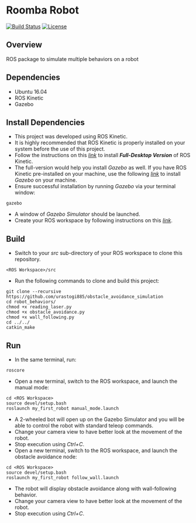 # Roomba Robot
[![Build Status](https://travis-ci.org/urastogi885/roomba-robot.svg?branch=master)](https://travis-ci.org/urastogi885/roomba-robot)
[![License](https://img.shields.io/badge/License-MIT-blue.svg)](https://github.com/urastogi885/roomba-robot/blob/master/LICENSE)

## Overview

ROS package to simulate multiple behaviors on a robot

## Dependencies

- Ubuntu 16.04
- ROS Kinetic
- Gazebo

## Install Dependencies

- This project was developed using ROS Kinetic.
- It is highly recommended that ROS Kinetic is properly installed on your system before the use of this project.
- Follow the instructions on this [*link*](http://wiki.ros.org/kinetic/Installation/Ubuntu) to install ***Full-Desktop 
  Version*** of ROS Kinetic.
- The full-version would help you install *Gazebo* as well. If you have ROS Kinetic pre-installed on your machine, use
  the following [*link*](http://gazebosim.org/tutorials?tut=install_ubuntu&cat=install) to install *Gazebo* on your
  machine.
- Ensure successful installation by running *Gazebo* via your terminal window:
```shell script
gazebo
```
- A window of *Gazebo Simulator* should be launched.
- Create your ROS workspace by following instructions on this [*link*](http://wiki.ros.org/catkin/Tutorials/create_a_workspace).

## Build

- Switch to your *src* sub-directory of your ROS workspace to clone this repository.
```shell script
<ROS Workspace>/src
```
- Run the following commands to clone and build this project:
```shell script
git clone --recursive https://github.com/urastogi885/obstacle_avoidance_simulation
cd robot_behaviors/
chmod +x reading_laser.py
chmod +x obstacle_avoidance.py
chmod +x wall_following.py
cd ../../
catkin_make
```

## Run

- In the same terminal, run:
```shell script
roscore
```
- Open a new terminal, switch to the ROS workspace, and launch the manual mode:
```shell script
cd <ROS Workspace>
source devel/setup.bash
roslaunch my_first_robot manual_mode.launch
```
- A 2-wheeled bot will open up on the Gazebo Simulator and you will be able to control the robot with standard teleop
commands.
- Change your camera view to have better look at the movement of the robot.
- Stop execution using *Ctrl+C*.
- Open a new terminal, switch to the ROS workspace, and launch the obstacle avoidance node:
```shell script
cd <ROS Workspace>
source devel/setup.bash
roslaunch my_first_robot follow_wall.launch
```
- The robot will display obstacle avoidance along with wall-following behavior.
- Change your camera view to have better look at the movement of the robot.
- Stop execution using *Ctrl+C*.
